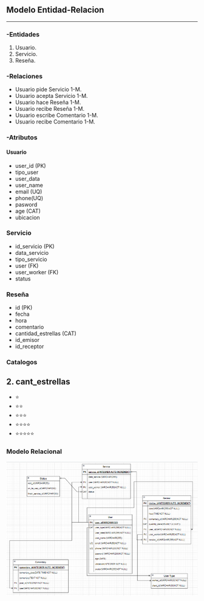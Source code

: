 ## Modelo Entidad-Relacion
---

### -Entidades
1. Usuario.
2. Servicio.
3. Reseña. 

### -Relaciones
- Usuario pide Servicio 1-M.
- Usuario acepta Servicio 1-M.
- Usuario hace Reseña 1-M. 
- Usuario recibe Reseña 1-M.
- Usuario escribe Comentario 1-M.
- Usuario recibe Comentario 1-M.


### -Atributos

#### Usuario
- user_id (PK)
- tipo_user
- user_data
- user_name
- email (UQ)
- phone(UQ)
- pasword
- age (CAT)
- ubicacion 

### Servicio 
- id_servicio (PK)
- data_servicio
- tipo_servicio
- user (FK)
- user_worker (FK)
- status

### Reseña
- id (PK)
- fecha
- hora
- comentario
- cantidad_estrellas (CAT)
- id_emisor
- id_receptor


### Catalogos


 ## 2. cant_estrellas

- ⭐
- ⭐⭐
- ⭐⭐⭐
- ⭐⭐⭐⭐
- ⭐⭐⭐⭐⭐



### Modelo Relacional

![Modelo_Relacional](multimedia/ModeloRe.png)
